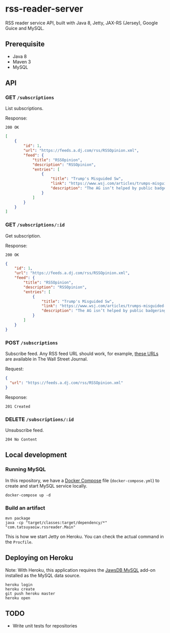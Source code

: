 # rss-reader-server

RSS reader service API, built with Java 8, Jetty, JAX-RS (Jersey), Google Guice and MySQL.

## Prerequisite

- Java 8
- Maven 3
- MySQL

## API

### GET `/subscriptions`

List subscriptions.

Response:

```
200 OK
```

```json
[
    {
        "id": 1,
        "url": "https://feeds.a.dj.com/rss/RSSOpinion.xml",
        "feed": {
            "title": "RSSOpinion",
            "description": "RSSOpinion",
            "entries": [
                {
                    "title": "Trump's Misguided Sw",
                    "link": "https://www.wsj.com/articles/trumps-misguided-swipe-at-bill-barr-11602449244",
                    "description": "The AG isn’t helped by public badgering from the Oval Office."
                }
            ]
        }
    }
]
```

### GET `/subscriptions/:id`

Get subscription.

Response:

```
200 OK
```

```json
{
    "id": 1,
    "url": "https://feeds.a.dj.com/rss/RSSOpinion.xml",
    "feed": {
        "title": "RSSOpinion",
        "description": "RSSOpinion",
        "entries": [
            {
                "title": "Trump's Misguided Sw",
                "link": "https://www.wsj.com/articles/trumps-misguided-swipe-at-bill-barr-11602449244",
                "description": "The AG isn’t helped by public badgering from the Oval Office."
            }
        ]
    }
}
```

### POST `/subscriptions`

Subscribe feed. Any RSS feed URL should work, for example, [these URLs](https://www.wsj.com/news/rss-news-and-feeds) are available in The Wall Street Journal.

Request:

```json
{
  "url": "https://feeds.a.dj.com/rss/RSSOpinion.xml"
}
```

Response:

```
201 Created
```

### DELETE `/subscriptions/:id`

Unsubscribe feed.

```
204 No Content
```

## Local development

### Running MySQL

In this repository, we have a [Docker Compose](https://docs.docker.com/compose/) file (`docker-compose.yml`) to create and start MySQL service locally.

```
docker-compose up -d
```

### Build an artifact

```
mvn package
java -cp "target/classes:target/dependency/*" "com.tatsuyaoiw.rssreader.Main"
```

This is how we start Jetty on Heroku. You can check the actual command in the `Procfile`.

## Deploying on Heroku

Note: With Heroku, this application requires the [JawsDB MySQL](https://elements.heroku.com/addons/jawsdb) add-on installed as the MySQL data source.

```
heroku login
heroku create
git push heroku master
heroku open
```

## TODO

- Write unit tests for repositories

